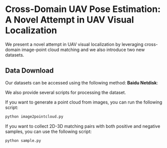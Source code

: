 # Cross-Domain UAV Pose Estimation: A Novel Attempt in UAV Visual Localization
We present a novel attempt in UAV visual localization by leveraging cross-domain image-point cloud matching and we also introduce two new datasets.
## Data Download
Our datasets can be accessed using the following method:
**Baidu Netdisk**:


We also provide several scripts for processing the dataset.

If you want to generate a point cloud from images, you can run the following script:
```bash
python image2pointcloud.py
```

If you want to collect 2D-3D matching pairs with both positive and negative samples, you can use the following script:
```bash
python sample.py
```
